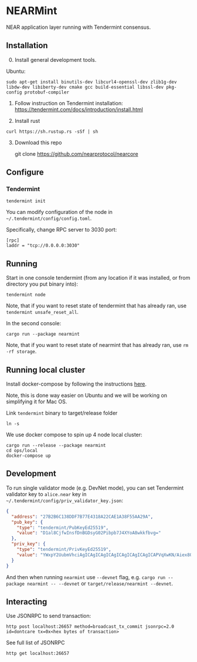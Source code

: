 # NEARMint

NEAR application layer running with Tendermint consensus.

## Installation

0. Install general development tools.

Ubuntu:

    sudo apt-get install binutils-dev libcurl4-openssl-dev zlib1g-dev libdw-dev libiberty-dev cmake gcc build-essential libssl-dev pkg-config protobuf-compiler

1. Follow instruction on Tendermint installation: https://tendermint.com/docs/introduction/install.html

2. Install rust

```
curl https://sh.rustup.rs -sSf | sh
```

3. Download this repo

    git clone https://github.com/nearprotocol/nearcore

## Configure

### Tendermint

    tendermint init

You can modify configuration of the node in `~/.tendermint/config/config.toml`.

Specifically, change RPC server to 3030 port:
```$toml
[rpc]
laddr = "tcp://0.0.0.0:3030"
```

## Running

Start in one console tendermint (from any location if it was installed, or from directory you put binary into):

    tendermint node
    
Note, that if you want to reset state of tendermint that has already ran, use `tendermint unsafe_reset_all`.

In the second console:

    cargo run --package nearmint
    
Note, that if you want to reset state of nearmint that has already ran, use `rm -rf storage`.
    
## Running local cluster

Install docker-compose by following the instructions [here](https://docs.docker.com/compose/install/).

Note, this is done way easier on Ubuntu and we will be working on simplifying it for Mac OS.

Link `tendermint` binary to target/release folder

    ln -s 

We use docker compose to spin up 4 node local cluster:

    cargo run --release --package nearmint
    cd ops/local
    docker-compose up


## Development

To run single validator mode (e.g. DevNet mode), you can set Tendermint validator key to `alice.near` key in `~/.tendermint/config/priv_validator_key.json`:

```json
{
  "address": "27B2B6C138DDF7B77E4318A22CAE1A38F55AA29A",
  "pub_key": {
    "type": "tendermint/PubKeyEd25519",
    "value": "D1al8CjfwInsfDnBGDsyG02Pibpb7J4XYoA8wkkfbvg="
  },
  "priv_key": {
    "type": "tendermint/PrivKeyEd25519",
    "value": "YWxpY2UubmVhciAgICAgICAgICAgICAgICAgICAgICAPVqXwKN/Aiex8OcEYOzIbTY+JulvsnhdigDzCSR9u+A=="
  }
}
```


And then when running `nearmint` use `--devnet` flag, e.g. `cargo run --package nearmint -- --devnet` or `target/release/nearmint --devnet`.
    
## Interacting

Use JSONRPC to send transaction:

    http post localhost:26657 method=broadcast_tx_commit jsonrpc=2.0 id=dontcare tx=0x<hex bytes of transaction>

See full list of JSONRPC

    http get localhost:26657
